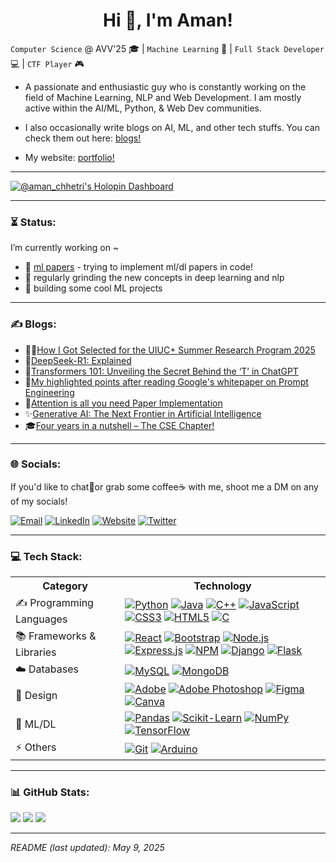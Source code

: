 
<h1 align="center">Hi 👋, I'm Aman!</h1>
<!-- <h3 align="center">Computer Science @AVV'25 🎓 | Machine Learning 🤖 | Full Stack Dev 💻 | CTF Player 🎮</h3> -->

`Computer Science` @ AVV'25 🎓 | `Machine Learning` 🤖 | `Full Stack Developer` 💻 | `CTF Player` 🎮


* A passionate and enthusiastic guy who is constantly working on the field of Machine Learning, NLP and Web Development. I am mostly active within the AI/ML, Python, & Web Dev communities.

* I also occasionally write blogs on AI, ML, and other tech stuffs. You can check them out here: [blogs!](https://amanchhetry.bearblog.dev/)

* My website: [portfolio!](https://amankshetri.com.np/)

<!-- * Former Mentor of Cognizance Amrita (tech club): Guided 100+ students at Cognizance, hosted CTF competitions, and organized numerous events while monitoring the Cyber Security Domain for a year. -->

---
[![@aman_chhetri's Holopin Dashboard](https://holopin.me/aman_chhetri)](https://holopin.io/@aman_chhetri)

<!-- <p align="center"> <img src="https://komarev.com/ghpvc/?username=iamamanchhetri&label=Profile%20views&color=0e75b6&style=flat" alt="iamamanchhetri" /> </p> -->

---
### ⏳ Status:
I’m currently working on ~
* 🌱 [ml papers](https://github.com/aman-chhetri/ml-papers) - trying to implement ml/dl papers in code!
* 🌱 regularly grinding the new concepts in deep learning and nlp<br>
* 🌱 building some cool ML projects<br>


---
### ✍️ Blogs:
* 🧑‍💻[How I Got Selected for the UIUC+ Summer Research Program 2025](https://amanchhetry.bearblog.dev/uiuc-internship/)
* 🐋[DeepSeek-R1: Explained](https://amanchhetry.bearblog.dev/deepseek/)
* 🤖[Transformers 101: Unveiling the Secret Behind the ‘T’ in ChatGPT](https://amanchhetry.bearblog.dev/ai_transformers/)
* 📌[My highlighted points after reading Google's whitepaper on Prompt Engineering](https://x.com/iamamanchhetri/status/1920718929338466305)
* 📝[Attention is all you need Paper Implementation](https://amanchhetry.bearblog.dev/attentionpaper/)
* ✨[Generative AI: The Next Frontier in Artificial Intelligence](https://amanchhetry.bearblog.dev/generative-ai/)
* 🎓[Four years in a nutshell – The CSE Chapter!](https://amanchhetry.bearblog.dev/btech4years/)


---
### 🌐 Socials:
If you'd like to chat💬or grab some coffee☕ with me, shoot me a DM on any of my socials!


[![Email](https://img.shields.io/badge/Gmail-D14836?style=for-the-badge&logo=gmail&logoColor=white)](mailto:chhetryaman3@gmail.com)
[![LinkedIn](https://img.shields.io/badge/linkedin-%230077B5.svg?style=for-the-badge&logo=linkedin&logoColor=white)](https://www.linkedin.com/in/amankshetri/) 
[![Website](https://img.shields.io/badge/Website-000000?style=for-the-badge&logo=About.me&logoColor=white)](https://amankshetri.com.np/)
[![Twitter](https://img.shields.io/badge/Twitter-%231DA1F2.svg?style=for-the-badge&logo=Twitter&logoColor=white)](https://x.com/iamamanchhetri) 

---
### 💻 Tech Stack:

<table>
    <tr>
        <th>Category</th>
        <th>Technology</th>
    </tr>
    <tr>
        <td>✍ Programming Languages</td>
        <td>
          <a href="https://www.python.org"><img
                    src="https://img.shields.io/badge/python-3670A0?style=for-the-badge&amp;logo=python&amp;logoColor=ffdd54"
                    alt="Python" /></a>
           <a href="https://www.java.com/en/"><img
                    src="https://img.shields.io/badge/java-%23ED8B00.svg?style=for-the-badge&logo=openjdk&logoColor=white"
                    alt="Java" /></a>
          <a href="https://www.w3schools.com/cpp/"><img
                    src="https://img.shields.io/badge/c++-%2300599C.svg?style=for-the-badge&amp;logo=c%2B%2B&amp;logoColor=white"
                    alt="C++" /></a>
          <a href="https://www.javascript.com/"><img
                    src="https://img.shields.io/badge/javascript-%23323330.svg?style=for-the-badge&amp;logo=javascript&amp;logoColor=%23F7DF1E"
                    alt="JavaScript" /></a>
          <a href="https://www.css3.com/"><img
                    src="https://img.shields.io/badge/css3-%231572B6.svg?style=for-the-badge&amp;logo=css3&amp;logoColor=white"
                    alt="CSS3" /></a>
           <a href="https://html5.org/"><img
                    src="https://img.shields.io/badge/html5-%23E34F26.svg?style=for-the-badge&amp;logo=html5&amp;logoColor=white"
                    alt="HTML5" /></a>
            <a href="https://www.cprogramming.com/"><img
                    src="https://img.shields.io/badge/c-%2300599C.svg?style=for-the-badge&amp;logo=c&amp;logoColor=white"
                    alt="C" /></a>
        </td>
    </tr>
    <tr>
        <td>📚 Frameworks & Libraries</td>
        <td>
          <a href="https://react.dev/"><img
                    src="https://img.shields.io/badge/react-%2320232a.svg?style=for-the-badge&logo=react&logoColor=%2361DAFB"
                    alt="React" /></a>
          <a href="https://getbootstrap.com/"><img
                    src="https://img.shields.io/badge/bootstrap-%238511FA.svg?style=for-the-badge&logo=bootstrap&logoColor=white"
                    alt="Bootstrap" /></a>
           <a href="https://nodejs.org/en"><img
                    src="https://img.shields.io/badge/Node.js-43853D?style=for-the-badge&logo=node.js&logoColor=white"
                    alt="Node.js" /></a>
          <a href="https://expressjs.com/"><img
                    src="https://img.shields.io/badge/express.js-%23404d59.svg?style=for-the-badge&logo=express&logoColor=%2361DAFB"
                    alt="Express.js" /></a>
          <a href="https://www.npmjs.com/"><img
                    src="https://img.shields.io/badge/NPM-%23CB3837.svg?style=for-the-badge&logo=npm&logoColor=white"
                    alt="NPM" /></a>
            <a href="https://www.djangoproject.com/"><img
                    src="https://img.shields.io/badge/django-%23092E20.svg?style=for-the-badge&amp;logo=django&amp;logoColor=white"
                    alt="Django" /></a>
            <a href="https://flask.palletsprojects.com/en/2.2.x/"><img
                    src="https://img.shields.io/badge/flask-%23000.svg?style=for-the-badge&amp;logo=flask&amp;logoColor=white"
                    alt="Flask" /></a>
        </td>
    </tr>
    <tr>
        <td>☁️ Databases</td>
        <td>
            <a href="https://www.mysql.com/"><img
                    src="https://img.shields.io/badge/mysql-%2300f.svg?style=for-the-badge&amp;logo=mysql&amp;logoColor=white"
                    alt="MySQL" /></a>
          <a href="https://www.mongodb.com/"><img
                    src="https://img.shields.io/badge/MongoDB-%234ea94b.svg?style=for-the-badge&logo=mongodb&logoColor=white"
                    alt="MongoDB" /></a>
        </td>
    </tr>
    <tr>
        <td>🎨 Design</td>
        <td>
          <a href="https://www.adobe.com/"><img
                    src="https://img.shields.io/badge/adobe-%23FF0000.svg?style=for-the-badge&logo=adobe&logoColor=white"
                    alt="Adobe" /></a>
            <a href="https://www.adobe.com/products/photoshop.html"><img
                    src="https://img.shields.io/badge/adobephotoshop-%2331A8FF.svg?style=for-the-badge&amp;logo=adobephotoshop&amp;logoColor=white"
                    alt="Adobe Photoshop" /></a>
            <a href="https://www.figma.com/"><img
                    src="https://img.shields.io/badge/figma-%23F24E1E.svg?style=for-the-badge&amp;logo=figma&amp;logoColor=white"
                    alt="Figma" /></a>
            <a href="https://www.canva.com/"><img
                    src="https://img.shields.io/badge/Canva-%2300C4CC.svg?style=for-the-badge&amp;logo=Canva&amp;logoColor=white"
                    alt="Canva" /></a>
        </td>
    </tr>
    <tr>
        <td>🤖 ML/DL</td>
        <td>
            <a href="https://pandas.pydata.org/"><img
                    src="https://img.shields.io/badge/pandas-%23150458.svg?style=for-the-badge&amp;logo=pandas&amp;logoColor=white"
                    alt="Pandas" /></a>
           <a href="https://scikit-learn.org/stable/"><img
                    src="https://img.shields.io/badge/scikit--learn-%23F7931E.svg?style=for-the-badge&logo=scikit-learn&logoColor=white"
                    alt="Scikit-Learn" /></a>
            <a href="https://numpy.org/"><img
                    src="https://img.shields.io/badge/numpy-%23013243.svg?style=for-the-badge&amp;logo=numpy&amp;logoColor=white"
                    alt="NumPy" /></a>         
          <a href="https://www.tensorflow.org/"><img
                    src="https://img.shields.io/badge/TensorFlow-%23FF6F00.svg?style=for-the-badge&logo=TensorFlow&logoColor=white"
                    alt="TensorFlow" /></a>
        </td>
    </tr>
  <!-- <tr>
        <td>☁️ Hosting Platform</td>
        <td>
            <a href="https://pages.github.com/"><img
                    src="https://img.shields.io/badge/github%20pages-121013?style=for-the-badge&logo=github&logoColor=white"
                    alt="Github Pages" /></a>
            <a href="https://vercel.com/"><img
                    src="https://img.shields.io/badge/vercel-%23000000.svg?style=for-the-badge&logo=vercel&logoColor=white"
                    alt="Vercel" /></a>
          <a href="https://www.cloudflare.com/"><img
                    src="https://img.shields.io/badge/Cloudflare-F38020?style=for-the-badge&logo=Cloudflare&logoColor=white"
                    alt="Cloud Flare" /></a>
          <a href="https://www.netlify.com/"><img
                    src="https://img.shields.io/badge/netlify-%23000000.svg?style=for-the-badge&logo=netlify&logoColor=#00C7B7"
                    alt="Netlify" /></a>
        </td>
    </tr> -->
  <!-- <tr>
        <td>💻 IDEs/Editors</td>
        <td>
            <a href="https://code.visualstudio.com/"><img
                    src="https://img.shields.io/badge/Visual%20Studio%20Code-0078d7.svg?style=for-the-badge&logo=visual-studio-code&logoColor=white"
                    alt="Visual Studio Code" /></a>
            <a href="https://replit.com/"><img
                    src="https://img.shields.io/badge/Replit-DD1200?style=for-the-badge&logo=Replit&logoColor=white"
                    alt="Replit" /></a>
           <a href="https://codepen.io/"><img
                    src="https://img.shields.io/badge/CodePen-white?style=for-the-badge&logo=codepen&logoColor=black"
                    alt="CodePen" /></a>
          <a href="https://jupyter.org/"><img
                    src="https://img.shields.io/badge/jupyter-%23FA0F00.svg?style=for-the-badge&logo=jupyter&logoColor=white"
                    alt="Jupyter Notebook" /></a>
        </td>
    </tr> -->
  <!-- <tr>
        <td>🎛️ Operating System</td>
        <td>
            <a href="https://www.microsoft.com/en-us/windows?r=1"><img
                    src="https://img.shields.io/badge/Windows-0078D6?style=for-the-badge&logo=windows&logoColor=white"
                    alt="Windows" /></a>
          <a href="https://ubuntu.com/"><img
                    src="https://img.shields.io/badge/Ubuntu-E95420?style=for-the-badge&logo=ubuntu&logoColor=white"
                    alt="Ubuntu" /></a>
            <a href="https://www.kali.org/"><img
                    src="https://img.shields.io/badge/Kali-268BEE?style=for-the-badge&logo=kalilinux&logoColor=white"
                    alt="Kali" /></a>
        </td>
    </tr> -->
  <tr>
        <td>⚡ Others</td>
        <td>
          <a href="https://git-scm.com/"><img
                    src="https://img.shields.io/badge/git-%23F05033.svg?style=for-the-badge&logo=git&logoColor=white"
                    alt="Git" /></a>
            <a href="https://www.arduino.cc/"><img
                    src="https://img.shields.io/badge/-Arduino-00979D?style=for-the-badge&logo=Arduino&logoColor=white"
                    alt="Arduino" /></a>
    </tr>
</table>

---
### 📊 GitHub Stats:
![](https://github-readme-stats.vercel.app/api?username=aman-chhetri&theme=dark&hide_border=false&include_all_commits=false&count_private=false) 
![](https://github-readme-streak-stats.herokuapp.com/?user=aman-chhetri&theme=dark&hide_border=false)
![](https://github-readme-stats.vercel.app/api/top-langs/?username=aman-chhetri&theme=dark&hide_border=false&include_all_commits=false&count_private=false&layout=compact)

<!-- ### ✍️ Random Dev Quotes
![](https://quotes-github-readme.vercel.app/api?type=horizontal&theme=radical)

---
[![](https://visitcount.itsvg.in/api?id=aman-chhetri&icon=0&color=0)](https://visitcount.itsvg.in) -->

---
_README (last updated): May 9, 2025_
